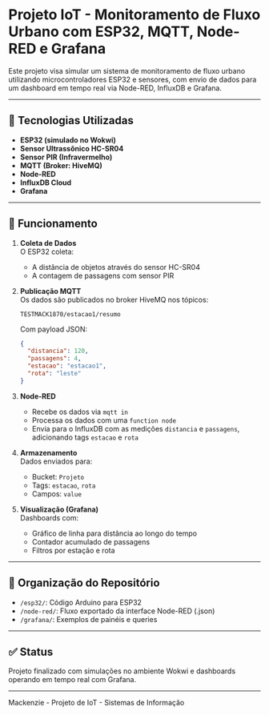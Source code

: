 # Projeto IoT - Monitoramento de Fluxo Urbano com ESP32, MQTT, Node-RED e Grafana

Este projeto visa simular um sistema de monitoramento de fluxo urbano utilizando microcontroladores ESP32 e sensores, com envio de dados para um dashboard em tempo real via Node-RED, InfluxDB e Grafana.

---

## 🔧 Tecnologias Utilizadas

- **ESP32 (simulado no Wokwi)**
- **Sensor Ultrassônico HC-SR04**
- **Sensor PIR (Infravermelho)**
- **MQTT (Broker: HiveMQ)**
- **Node-RED**
- **InfluxDB Cloud**
- **Grafana**

---

## 📡 Funcionamento

1. **Coleta de Dados**  
   O ESP32 coleta:
   - A distância de objetos através do sensor HC-SR04
   - A contagem de passagens com sensor PIR

2. **Publicação MQTT**  
   Os dados são publicados no broker HiveMQ nos tópicos:
   ```
   TESTMACK1870/estacao1/resumo
   ```
   Com payload JSON:
   ```json
   {
     "distancia": 120,
     "passagens": 4,
     "estacao": "estacao1",
     "rota": "leste"
   }
   ```

3. **Node-RED**  
   - Recebe os dados via `mqtt in`
   - Processa os dados com uma `function node`
   - Envia para o InfluxDB com as medições `distancia` e `passagens`, adicionando tags `estacao` e `rota`

4. **Armazenamento**  
   Dados enviados para:
   - Bucket: `Projeto`
   - Tags: `estacao`, `rota`
   - Campos: `value`

5. **Visualização (Grafana)**  
   Dashboards com:
   - Gráfico de linha para distância ao longo do tempo
   - Contador acumulado de passagens
   - Filtros por estação e rota

---

## 📂 Organização do Repositório

- `/esp32/`: Código Arduino para ESP32
- `/node-red/`: Fluxo exportado da interface Node-RED (.json)
- `/grafana/`: Exemplos de painéis e queries

---

## ✅ Status

Projeto finalizado com simulações no ambiente Wokwi e dashboards operando em tempo real com Grafana.

---

Mackenzie - Projeto de IoT - Sistemas de Informação
